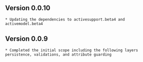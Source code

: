 ## Version 0.0.10
	* Updating the dependencies to activesupport.beta4 and activemodel.beta4
	
## Version 0.0.9
	* Completed the initial scope including the following layers persistence, validations, and attribute guarding